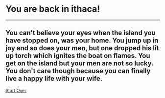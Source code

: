 # You are back in ithaca!
---
You can't believe your eyes when the island you have stopped on, was your home. You jump up in joy and so does your men, but one dropped his lit up torch which ignites the boat on flames. You get on the island but your men are not so lucky. You don't care though because you can finally live a happy life with your wife.
---
[Start Over](../ithaca.md)
